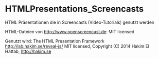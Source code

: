 HTMLPresentations_Screencasts
=============================

HTML Präsentationen die in Screencasts (Video-Tutorials) genutzt werden

HTML-Dateien von http://www.openscreencast.de: MIT licensed

Genutzt wird: The HTML Presentation Framework http://lab.hakim.se/reveal-js/ MIT licensed, Copyright (C) 2014 Hakim El Hattab, http://hakim.se

